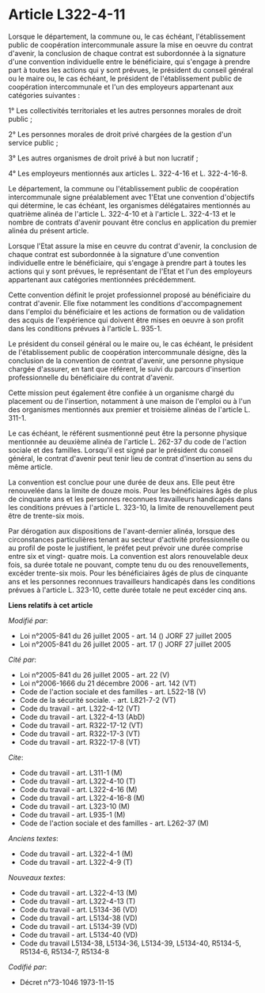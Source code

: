 # Article L322-4-11

Lorsque le département, la commune ou, le cas échéant, l'établissement public de coopération intercommunale assure la mise en
oeuvre du contrat d'avenir, la conclusion de chaque contrat est subordonnée à la signature d'une convention individuelle
entre le bénéficiaire, qui s'engage à prendre part à toutes les actions qui y sont prévues, le président du conseil général
ou le maire ou, le cas échéant, le président de l'établissement public de coopération intercommunale et l'un des employeurs
appartenant aux catégories suivantes :

1° Les collectivités territoriales et les autres personnes morales de droit public ;

2° Les personnes morales de droit privé chargées de la gestion d'un service public ;

3° Les autres organismes de droit privé à but non lucratif ;

4° Les employeurs mentionnés aux articles L. 322-4-16 et L. 322-4-16-8.

Le département, la commune ou l'établissement public de coopération intercommunale signe préalablement avec 1'Etat une
convention d'objectifs qui détermine, le cas échéant, les organismes délégataires mentionnés au quatrième alinéa de l'article
L. 322-4-10 et à l'article L. 322-4-13 et le nombre de contrats d'avenir pouvant être conclus en application du premier
alinéa du présent article.

Lorsque l'Etat assure la mise en ceuvre du contrat d'avenir, la conclusion de chaque contrat est subordonnée à la signature
d'une convention individuelle entre le bénéficiaire, qui s'engage à prendre part à toutes les actions qui y sont prévues, le
représentant de l'Etat et l'un des employeurs appartenant aux catégories mentionnées précédemment.

Cette convention définit le projet professionnel proposé au bénéficiaire du contrat d'avenir. Elle fixe notamment les
conditions d'accompagnement dans l'emploi du bénéficiaire et les actions de formation ou de validation des acquis de
l'expérience qui doivent être mises en oeuvre à son profit dans les conditions prévues à l'article L. 935-1.

Le président du conseil général ou le maire ou, le cas échéant, le président de l'établissement public de coopération
intercommunale désigne, dès la conclusion de la convention de contrat d'avenir, une personne physique chargée d'assurer, en
tant que référent, le suivi du parcours d'insertion professionnelle du bénéficiaire du contrat d'avenir.

Cette mission peut également être confiée à un organisme chargé du placement ou de l'insertion, notamment à une maison de
l'emploi ou à l'un des organismes mentionnés aux premier et troisième alinéas de l'article L. 311-1.

Le cas échéant, le référent susmentionné peut être la personne physique mentionnée au deuxième alinéa de l'article L. 262-37
du code de l'action sociale et des familles. Lorsqu'il est signé par le président du conseil général, le contrat d'avenir
peut tenir lieu de contrat d'insertion au sens du même article.

La convention est conclue pour une durée de deux ans. Elle peut être renouvelée dans la limite de douze mois. Pour les
bénéficiaires âgés de plus de cinquante ans et les personnes reconnues travailleurs handicapés dans les conditions prévues à
l'article L. 323-10, la limite de renouvellement peut être de trente-six mois.

Par dérogation aux dispositions de l'avant-dernier alinéa, lorsque des circonstances particulières tenant au secteur
d'activité professionnelle ou au profil de poste le justifient, le préfet peut prévoir une durée comprise entre six et vingt-
quatre mois. La convention est alors renouvelable deux fois, sa durée totale ne pouvant, compte tenu du ou des
renouvellements, excéder trente-six mois. Pour les bénéficiaires âgés de plus de cinquante ans et les personnes reconnues
travailleurs handicapés dans les conditions prévues à l'article L. 323-10, cette durée totale ne peut excéder cinq ans.

**Liens relatifs à cet article**

_Modifié par_:

  - Loi n°2005-841 du 26 juillet 2005 - art. 14 () JORF 27 juillet 2005
  - Loi n°2005-841 du 26 juillet 2005 - art. 17 () JORF 27 juillet 2005

_Cité par_:

  - Loi n°2005-841 du 26 juillet 2005 - art. 22 (V)
  - Loi n°2006-1666 du 21 décembre 2006 - art. 142 (VT)
  - Code de l'action sociale et des familles - art. L522-18 (V)
  - Code de la sécurité sociale. - art. L821-7-2 (VT)
  - Code du travail - art. L322-4-12 (VT)
  - Code du travail - art. L322-4-13 (AbD)
  - Code du travail - art. R322-17-12 (VT)
  - Code du travail - art. R322-17-3 (VT)
  - Code du travail - art. R322-17-8 (VT)

_Cite_:

  - Code du travail - art. L311-1 (M)
  - Code du travail - art. L322-4-10 (T)
  - Code du travail - art. L322-4-16 (M)
  - Code du travail - art. L322-4-16-8 (M)
  - Code du travail - art. L323-10 (M)
  - Code du travail - art. L935-1 (M)
  - Code de l'action sociale et des familles - art. L262-37 (M)

_Anciens textes_:

  - Code du travail - art. L322-4-1 (M)
  - Code du travail - art. L322-4-9 (T)

_Nouveaux textes_:

  - Code du travail - art. L322-4-13 (M)
  - Code du travail - art. L322-4-13 (T)
  - Code du travail - art. L5134-36 (VD)
  - Code du travail - art. L5134-38 (VD)
  - Code du travail - art. L5134-39 (VD)
  - Code du travail - art. L5134-40 (VD)
  - Code du travail L5134-38, L5134-36, L5134-39, L5134-40, R5134-5, R5134-6, R5134-7, R5134-8

_Codifié par_:

  - Décret n°73-1046 1973-11-15
